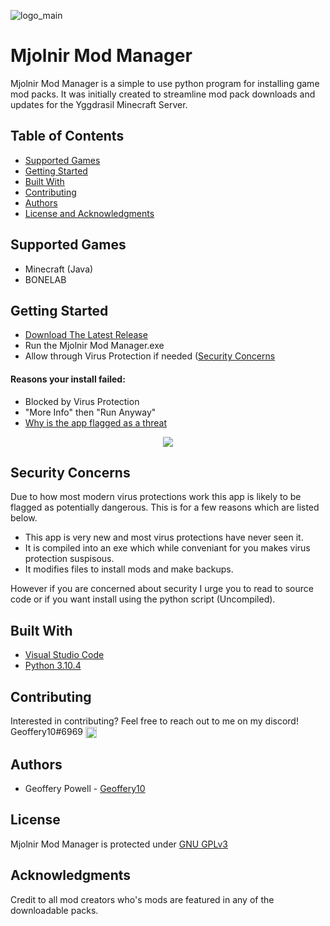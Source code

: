 ![logo_main](https://user-images.githubusercontent.com/43981091/198363775-7684f691-33e3-43f3-acfc-a62dc39555cf.png)

# Mjolnir Mod Manager
Mjolnir Mod Manager is a simple to use python program for installing game mod packs. It was initially created to streamline mod pack downloads and updates for the Yggdrasil Minecraft Server. 

## Table of Contents
* [Supported Games](#supported-games)
* [Getting Started](#getting-started)
* [Built With](#built-with)
* [Contributing](#contributing)  
* [Authors](#authors)
* [License and Acknowledgments](#license)

## Supported Games

* Minecraft (Java)
* BONELAB

## Getting Started

* [Download The Latest Release](https://github.com/Geoffery10/ModDude/releases)
* Run the Mjolnir Mod Manager.exe
* Allow through Virus Protection if needed ([Security Concerns](#security-concerns)

#### Reasons your install failed: 

* Blocked by Virus Protection
 * "More Info" then "Run Anyway"
 * [Why is the app flagged as a threat](#security-concerns)
<p align="center">
<img align="center" src="https://i.stack.imgur.com/bDj59.png">
</p>

## Security Concerns

Due to how most modern virus protections work this app is likely to be flagged as potentially dangerous. This is for a few reasons which are listed below.
* This app is very new and most virus protections have never seen it.
* It is compiled into an exe which while conveniant for you makes virus protection suspisous. 
* It modifies files to install mods and make backups.

However if you are concerned about security I urge you to read to source code or if you want install using the python script (Uncompiled).

## Built With

* [Visual Studio Code](https://code.visualstudio.com/)
* [Python 3.10.4](https://www.python.org/)

## Contributing

Interested in contributing? Feel free to reach out to me on my discord! Geoffery10#6969 <a href="https://discord.gg/yh7E5S3"><img align="center" width="18" height="18" src="https://cdn3.iconfinder.com/data/icons/popular-services-brands-vol-2/512/discord-128.png"></a>


## Authors
* Geoffery Powell - [Geoffery10](https://github.com/Geoffery10)

## License
Mjolnir Mod Manager is protected under [GNU GPLv3](https://github.com/Geoffery10/ModDude/blob/main/LICENSE.md)


## Acknowledgments
Credit to all mod creators who's mods are featured in any of the downloadable packs.
